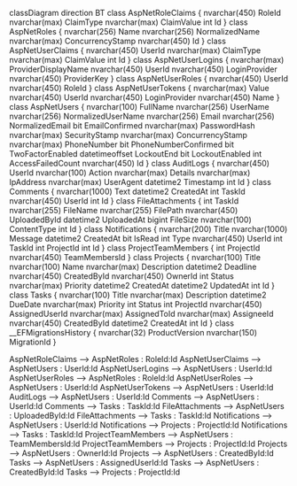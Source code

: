 classDiagram
direction BT
class AspNetRoleClaims {
   nvarchar(450) RoleId
   nvarchar(max) ClaimType
   nvarchar(max) ClaimValue
   int Id
}
class AspNetRoles {
   nvarchar(256) Name
   nvarchar(256) NormalizedName
   nvarchar(max) ConcurrencyStamp
   nvarchar(450) Id
}
class AspNetUserClaims {
   nvarchar(450) UserId
   nvarchar(max) ClaimType
   nvarchar(max) ClaimValue
   int Id
}
class AspNetUserLogins {
   nvarchar(max) ProviderDisplayName
   nvarchar(450) UserId
   nvarchar(450) LoginProvider
   nvarchar(450) ProviderKey
}
class AspNetUserRoles {
   nvarchar(450) UserId
   nvarchar(450) RoleId
}
class AspNetUserTokens {
   nvarchar(max) Value
   nvarchar(450) UserId
   nvarchar(450) LoginProvider
   nvarchar(450) Name
}
class AspNetUsers {
   nvarchar(100) FullName
   nvarchar(256) UserName
   nvarchar(256) NormalizedUserName
   nvarchar(256) Email
   nvarchar(256) NormalizedEmail
   bit EmailConfirmed
   nvarchar(max) PasswordHash
   nvarchar(max) SecurityStamp
   nvarchar(max) ConcurrencyStamp
   nvarchar(max) PhoneNumber
   bit PhoneNumberConfirmed
   bit TwoFactorEnabled
   datetimeoffset LockoutEnd
   bit LockoutEnabled
   int AccessFailedCount
   nvarchar(450) Id
}
class AuditLogs {
   nvarchar(450) UserId
   nvarchar(100) Action
   nvarchar(max) Details
   nvarchar(max) IpAddress
   nvarchar(max) UserAgent
   datetime2 Timestamp
   int Id
}
class Comments {
   nvarchar(1000) Text
   datetime2 CreatedAt
   int TaskId
   nvarchar(450) UserId
   int Id
}
class FileAttachments {
   int TaskId
   nvarchar(255) FileName
   nvarchar(255) FilePath
   nvarchar(450) UploadedById
   datetime2 UploadedAt
   bigint FileSize
   nvarchar(100) ContentType
   int Id
}
class Notifications {
   nvarchar(200) Title
   nvarchar(1000) Message
   datetime2 CreatedAt
   bit IsRead
   int Type
   nvarchar(450) UserId
   int TaskId
   int ProjectId
   int Id
}
class ProjectTeamMembers {
   int ProjectId
   nvarchar(450) TeamMembersId
}
class Projects {
   nvarchar(100) Title
   nvarchar(100) Name
   nvarchar(max) Description
   datetime2 Deadline
   nvarchar(450) CreatedById
   nvarchar(450) OwnerId
   int Status
   nvarchar(max) Priority
   datetime2 CreatedAt
   datetime2 UpdatedAt
   int Id
}
class Tasks {
   nvarchar(100) Title
   nvarchar(max) Description
   datetime2 DueDate
   nvarchar(max) Priority
   int Status
   int ProjectId
   nvarchar(450) AssignedUserId
   nvarchar(max) AssignedToId
   nvarchar(max) AssigneeId
   nvarchar(450) CreatedById
   datetime2 CreatedAt
   int Id
}
class __EFMigrationsHistory {
   nvarchar(32) ProductVersion
   nvarchar(150) MigrationId
}

AspNetRoleClaims  -->  AspNetRoles : RoleId:Id
AspNetUserClaims  -->  AspNetUsers : UserId:Id
AspNetUserLogins  -->  AspNetUsers : UserId:Id
AspNetUserRoles  -->  AspNetRoles : RoleId:Id
AspNetUserRoles  -->  AspNetUsers : UserId:Id
AspNetUserTokens  -->  AspNetUsers : UserId:Id
AuditLogs  -->  AspNetUsers : UserId:Id
Comments  -->  AspNetUsers : UserId:Id
Comments  -->  Tasks : TaskId:Id
FileAttachments  -->  AspNetUsers : UploadedById:Id
FileAttachments  -->  Tasks : TaskId:Id
Notifications  -->  AspNetUsers : UserId:Id
Notifications  -->  Projects : ProjectId:Id
Notifications  -->  Tasks : TaskId:Id
ProjectTeamMembers  -->  AspNetUsers : TeamMembersId:Id
ProjectTeamMembers  -->  Projects : ProjectId:Id
Projects  -->  AspNetUsers : OwnerId:Id
Projects  -->  AspNetUsers : CreatedById:Id
Tasks  -->  AspNetUsers : AssignedUserId:Id
Tasks  -->  AspNetUsers : CreatedById:Id
Tasks  -->  Projects : ProjectId:Id
